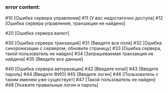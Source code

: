 ###     error content:
#10     [Ошибка сервера управления]
#11     [У вас недостаточно доступа]
#12     [Ошибка сервера управления, транзакции не найдено]

#20     [Ошибка сервера валют]

#30     [Ошибка сервера транзакций]
#31     [Введите все поля]
#32     [Ошибка синхронизации с сервером, обновите страницу]
#33     [Ошибка сервера, такой пользователь не найден]
#34     [Запрашеваемая транзакция не найдена]
#35     [Введите все данные]

#40     [Ошибка сервера авторизации]
#42     [Введите email]
#43     [Введите пароль]
#44     [Введите ФИО]
#45     [Введите логин]
#46     [Пользователь с таким именем уже существует]
#47     [Такой пользователь не найден]
#48     [Укажите правильные логин и пароль]